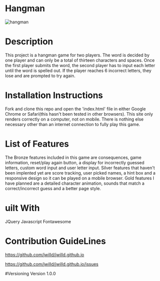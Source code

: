 # Hangman
![hangman](https://imgur.com/6zoGv3O)

# Description
This project is a hangman game for two players. The word is decided by one player and can only be a total of thirteen characters and spaces. Once the first player submits the word, the second player has to input each letter until the word is spelled out. If the player reaches 6 incorrect letters, they lose and are prompted to try again. 

# Installation Instructions
Fork and clone this repo and open the 'index.html' file in either Google Chrome or Safari(this hasn't been tested in other browsers). This site only renders correctly on a computer, not on mobile. There is nothing else necessary other than an internet connection to fully play this game. 


# List of Features
The Bronze features included in this game are consequences, game information, reset/play again button, a display for incorrectly guessed letters, custom word input and user letter input. Silver features that haven't been implented yet are score tracking, user picked names, a hint box and a responsive design so it can be played on a mobile browser. Gold features I have planned are a detailed character animation, sounds that match a correct/incorrect guess and a better page style.

# uilt With
JQuery
Javascript
Fontawesome



# Contribution GuideLines
https://github.com/jwilld/jwilld.github.io

https://github.com/jwilld/jwilld.github.io/issues

#Versioning 
Version 1.0.0







 


